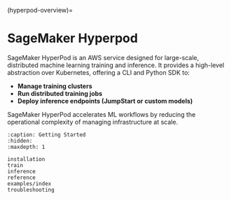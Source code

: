 (hyperpod-overview)=
# SageMaker Hyperpod

SageMaker HyperPod is an AWS service designed for large-scale, distributed machine learning training and inference. It provides a high-level abstraction over Kubernetes, offering a CLI and Python SDK to:

* **Manage training clusters**
* **Run distributed training jobs**
* **Deploy inference endpoints (JumpStart or custom models)**

SageMaker HyperPod accelerates ML workflows by reducing the operational complexity of managing infrastructure at scale.

```{toctree}
:caption: Getting Started
:hidden:
:maxdepth: 1

installation
train
inference
reference
examples/index
troubleshooting
```
